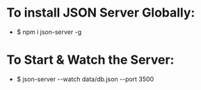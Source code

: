# To install JSON Server Globally:

- $ npm i json-server -g

# To Start & Watch the Server:

- $ json-server --watch data/db.json --port 3500

